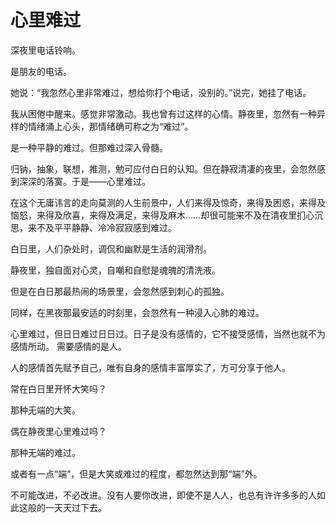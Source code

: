 # 心里难过

深夜里电话铃响。 

是朋友的电话。 

她说：“我忽然心里非常难过，想给你打个电话，没别的。”说完，她挂了电话。 

我从困倦中醒来。感觉非常激动。我也曾有过这样的心情。静夜里，忽然有一种异样的情绪涌上心头，那情绪确可称之为“难过”。 

是一种平静的难过。但那难过深入骨髓。 

归钠，抽象，联想，推测，勉可应付白日的认知。但在静寂清凄的夜里，会忽然感到深深的落寞。于是——心里难过。 

在这个无庸讳言的走向莫测的人生前景中，人们来得及惊奇，来得及困惑，来得及恼怒，来得及欣喜，来得及满足，来得及麻木……却很可能来不及在清夜里扪心沉思，来不及平平静静、冷冷寂寂感到难过。 

白日里，人们杂处时，调侃和幽默是生活的润滑剂。 

静夜里，独自面对心灵，自嘲和自慰是魂魄的清洗液。 

但是在白日那最热闹的场景里，会忽然感到刺心的孤独。 

同样，在黑夜那最安适的时刻里，会忽然有一种浸入心肺的难过。 

心里难过，但日日难过日日过。日子是没有感情的，它不接受感情，当然也就不为感情所动。 需要感情的是人。 

人的感情首先赋予自己，唯有自身的感情丰富厚实了，方可分享于他人。 

常在白日里开怀大笑吗？ 

那种无端的大笑。 

偶在静夜里心里难过吗？ 

那种无端的难过。 

或者有一点“端”，但是大笑或难过的程度，都忽然达到那“端”外。 

不可能改进，不必改进。没有人要你改进，即使不是人人，也总有许许多多的人如此这般的一天天过下去。
 
